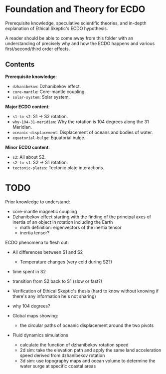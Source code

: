 # Foundation and Theory for ECDO

Prerequisite knowledge, speculative scientific theories, and in-depth explanation of Ethical Skeptic's ECDO hypothesis.

A reader should be able to come away from this folder with an understanding of precisely why and how the ECDO happens and various first/second/third order effects.

## Contents

**Prerequisite knowledge**:
- `dzhanibekov`: Dzhanibekov effect.
- `core-mantle`: Core-mantle coupling.
- `solar-system`: Solar system.

**Major ECDO content**:
- `s1-to-s2`: S1 -> S2 rotation.
- `why-104-31-meridian`: Why the rotation is 104 degrees along the 31 Meridian.
- `oceanic-displacement`: Displacement of oceans and bodies of water.
- `equatorial-bulge`: Equatorial bulge.

**Minor ECDO content**:
- `s2`: All about S2.
- `s2-to-s1`: S2 -> S1 rotation.
- `tectonic-plates`: Tectonic plate interactions.

# TODO

Prior knowledge to understand:
- core-mantle magnetic coupling
- Dzhanibekov effect starting with the finding of the principal axes of inertia of an object in rotation including the Earth
    - math definition: eigenvectors of the inertia tensor
    - inertia tensor?

ECDO phenomena to flesh out:
- All differences between S1 and S2
    - Temperature changes (very cold during S2?)
- time spent in S2
- transition from S2 back to S1 (slow or fast?)
- Verification of Ethical Skeptic's thesis (hard to know without knowing if there's any information he's not sharing)
- why 104 degrees?

- Global maps showing:
    - the circular paths of oceanic displacement around the two pivots

- Fluid dynamics simulations
	- calculate the function of dzhanibekov rotation speed
	- 2d sim: take the elevation path and apply the same land acceleration speed derived from dzhanibekov rotation
	- 3d sim: use topography maps and ocean volume to determine the water surge at specific coastal areas